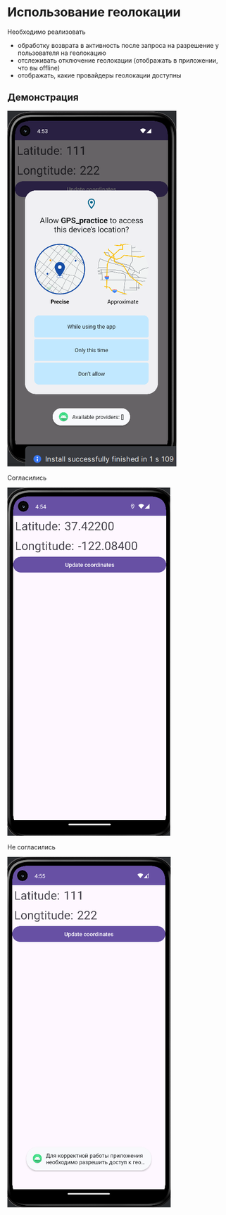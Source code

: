 # Использование геолокации

Необходимо реализовать 

- обработку возврата в активность после запроса на разрешение у пользователя на геолокацию
- отслеживать отключение геолокации (отображать в приложении, что вы offline)
- отображать, какие провайдеры геолокации доступны

## Демонстрация

![png_1](https://github.com/EkaterinaKugot/Mobile_development/blob/main/GPS_practice/res1.png)


Согласились

![png_2](https://github.com/EkaterinaKugot/Mobile_development/blob/main/GPS_practice/res2.png)


Не согласились

![png_3](https://github.com/EkaterinaKugot/Mobile_development/blob/main/GPS_practice/res3.png)






